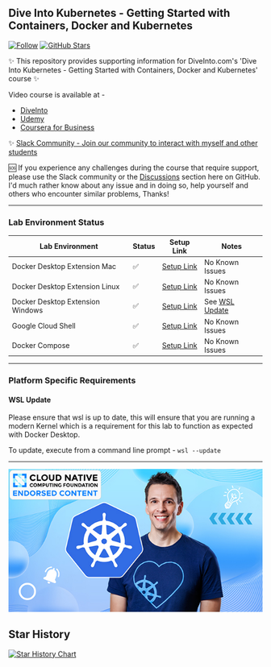 ## Dive Into Kubernetes - Getting Started with Containers, Docker and Kubernetes

[![Follow](https://shields.io/twitter/follow/jamesspurin?label=Follow)](https://twitter.com/jamesspurin)
[![GitHub Stars](https://shields.io/docker/pulls/spurin/diveintokubernetes-introduction-lab?dummy=unused)](https://hub.docker.com/r/spurin/diveintokubernetes-introduction-lab)

✨ This repository provides supporting information for DiveInto.com's 'Dive Into Kubernetes - Getting Started with Containers, Docker and Kubernetes' course ✨

Video course is available at -

* [DiveInto](https://diveinto.com/p/dive-into-kubernetes-get-started-with-docker-and-kubernetes)
* [Udemy](https://udemy.com/diveintokubernetes-introduction)
* [Coursera for Business](https://www.coursera.org/teach/diveintokubernetes)

✨ [Slack Community - Join our community to interact with myself and other students](https://community.diveinto.com)

🆘 If you experience any challenges during the course that require support, please use the Slack community or the [Discussions](https://github.com/spurin/diveintokubernetes/discussions) section here on GitHub. I'd much rather know about any issue and in doing so, help yourself and others who encounter similar problems, Thanks!

---

### Lab Environment Status

| Lab Environment | Status | Setup Link| Notes |
| ----------- | ----------- | ----------- | ----------- |
| Docker Desktop Extension Mac | ✅ | [Setup Link](https://github.com/spurin/diveintokubernetes/tree/extension) | No Known Issues |
| Docker Desktop Extension Linux | ✅ | [Setup Link](https://github.com/spurin/diveintokubernetes/tree/extension) | No Known Issues |
| Docker Desktop Extension Windows | ✅ | [Setup Link](https://github.com/spurin/diveintokubernetes/tree/extension) | See [WSL Update](https://github.com/spurin/diveintokubernetes/tree/main?tab=readme-ov-file#wsl-update) |
| Google Cloud Shell | ✅ | [Setup Link](https://github.com/spurin/diveintokubernetes/tree/cloudshell) | No Known Issues |
| Docker Compose | ✅ | [Setup Link](https://github.com/spurin/diveintokubernetes/tree/compose)| No Known Issues |

---

### Platform Specific Requirements

#### WSL Update

Please ensure that wsl is up to date, this will ensure that you are running a modern Kernel which is a requirement for this lab to function as expected with Docker Desktop.

To update, execute from a command line prompt - ```wsl --update```

---

![DiveIntoKubernetes Cover](DiveIntoKubernetes_Cover.png?raw=true "Dive Into Kubernetes - Getting Started with Containers, Docker and Kubernetes")

## Star History

[![Star History Chart](https://api.star-history.com/svg?repos=spurin/diveintokubernetes&type=Date)](https://star-history.com/#spurin/diveintokubernetes&Date)
